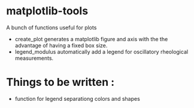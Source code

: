 # matplotlib-tools
A bunch of functions useful for plots

- create_plot generates a matplotlib figure and axis with the the advantage of having a fixed box size.
- legend_modulus automatically add a legend for oscillatory rheological measurements.

# Things to be written : 
 
 - function for legend separationg colors and shapes

